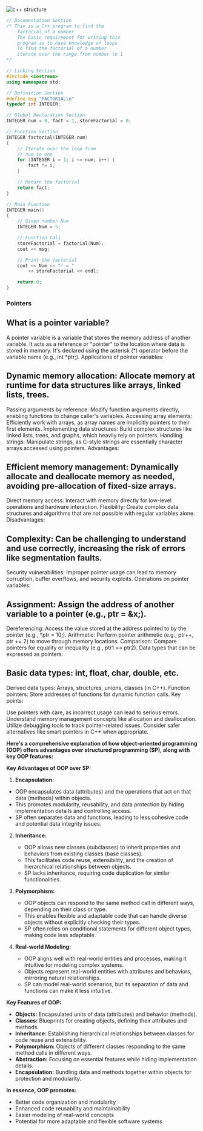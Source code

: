 ![c++ structure](https://media.geeksforgeeks.org/wp-content/uploads/20201028224032/BasicStructureOfCProgram.png)

```cpp
// Documentation Section
/* This is a C++ program to find the
	factorial of a number
	The basic requirement for writing this
	program is to have knowledge of loops
	To find the factorial of a number
	iterate over the range from number to 1
*/

// Linking Section
#include <iostream>
using namespace std;

// Definition Section
#define msg "FACTORIAL\n"
typedef int INTEGER;

// Global Declaration Section
INTEGER num = 0, fact = 1, storeFactorial = 0;

// Function Section
INTEGER factorial(INTEGER num)
{
	// Iterate over the loop from
	// num to one
	for (INTEGER i = 1; i <= num; i++) {
		fact *= i;
	}

	// Return the factorial
	return fact;
}

// Main Function
INTEGER main()
{
	// Given number Num
	INTEGER Num = 5;

	// Function Call
	storeFactorial = factorial(Num);
	cout << msg;

	// Print the factorial
	cout << Num << "! = "
		<< storeFactorial << endl;

	return 0;
}

```

### Pointers

## What is a pointer variable?

A pointer variable is a variable that stores the memory address of another variable.
It acts as a reference or "pointer" to the location where data is stored in memory.
It's declared using the asterisk (*) operator before the variable name (e.g., int *ptr;).
Applications of pointer variables:

## Dynamic memory allocation: Allocate memory at runtime for data structures like arrays, linked lists, trees.
Passing arguments by reference: Modify function arguments directly, enabling functions to change caller's variables.
Accessing array elements: Efficiently work with arrays, as array names are implicitly pointers to their first elements.
Implementing data structures: Build complex structures like linked lists, trees, and graphs, which heavily rely on pointers.
Handling strings: Manipulate strings, as C-style strings are essentially character arrays accessed using pointers.
Advantages:

## Efficient memory management: Dynamically allocate and deallocate memory as needed, avoiding pre-allocation of fixed-size arrays.
Direct memory access: Interact with memory directly for low-level operations and hardware interaction.
Flexibility: Create complex data structures and algorithms that are not possible with regular variables alone.
Disadvantages:

## Complexity: Can be challenging to understand and use correctly, increasing the risk of errors like segmentation faults.
Security vulnerabilities: Improper pointer usage can lead to memory corruption, buffer overflows, and security exploits.
Operations on pointer variables:

## Assignment: Assign the address of another variable to a pointer (e.g., ptr = &x;).
Dereferencing: Access the value stored at the address pointed to by the pointer (e.g., *ptr = 10;).
Arithmetic: Perform pointer arithmetic (e.g., ptr++, ptr += 2) to move through memory locations.
Comparison: Compare pointers for equality or inequality (e.g., ptr1 == ptr2).
Data types that can be expressed as pointers:

## Basic data types: int, float, char, double, etc.
Derived data types: Arrays, structures, unions, classes (in C++).
Function pointers: Store addresses of functions for dynamic function calls.
Key points:

Use pointers with care, as incorrect usage can lead to serious errors.
Understand memory management concepts like allocation and deallocation.
Utilize debugging tools to track pointer-related issues.
Consider safer alternatives like smart pointers in C++ when appropriate.

 **Here's a comprehensive explanation of how object-oriented programming (OOP) offers advantages over structured programming (SP), along with key OOP features:**

**Key Advantages of OOP over SP:**

1.  **Encapsulation:**
   - OOP encapsulates data (attributes) and the operations that act on that data (methods) within objects.
   - This promotes modularity, reusability, and data protection by hiding implementation details and controlling access.
   - SP often separates data and functions, leading to less cohesive code and potential data integrity issues.

2. **Inheritance:**
   - OOP allows new classes (subclasses) to inherit properties and behaviors from existing classes (base classes).
   - This facilitates code reuse, extensibility, and the creation of hierarchical relationships between objects.
   - SP lacks inheritance, requiring code duplication for similar functionalities.

3. **Polymorphism:**
   - OOP objects can respond to the same method call in different ways, depending on their class or type.
   - This enables flexible and adaptable code that can handle diverse objects without explicitly checking their types.
   - SP often relies on conditional statements for different object types, making code less adaptable.

4. **Real-world Modeling:**
   - OOP aligns well with real-world entities and processes, making it intuitive for modeling complex systems.
   - Objects represent real-world entities with attributes and behaviors, mirroring natural relationships.
   - SP can model real-world scenarios, but its separation of data and functions can make it less intuitive.

**Key Features of OOP:**

- **Objects:** Encapsulated units of data (attributes) and behavior (methods).
- **Classes:** Blueprints for creating objects, defining their attributes and methods.
- **Inheritance:** Establishing hierarchical relationships between classes for code reuse and extensibility.
- **Polymorphism:** Objects of different classes responding to the same method calls in different ways.
- **Abstraction:** Focusing on essential features while hiding implementation details.
- **Encapsulation:** Bundling data and methods together within objects for protection and modularity.

**In essence, OOP promotes:**

- Better code organization and modularity
- Enhanced code reusability and maintainability
- Easier modeling of real-world concepts
- Potential for more adaptable and flexible software systems

